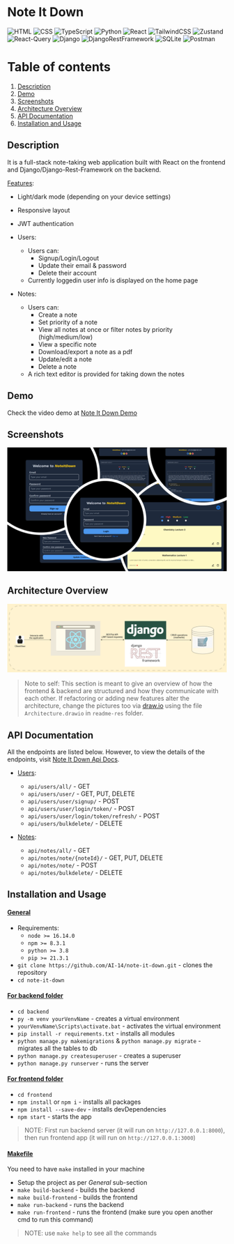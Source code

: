 # Note It Down
![HTML](https://img.shields.io/badge/-HTML-gray?style=flat&logo=html5)
![CSS](https://img.shields.io/badge/-CSS-1fb30e?style=flat&logo=css3)
![TypeScript](https://img.shields.io/badge/-TypeScript-black?style=flat&logo=typescript)
![Python](https://img.shields.io/badge/-Python-black?style=flat&logo=python)
![React](https://img.shields.io/badge/-React-black?style=flat&logo=react)
![TailwindCSS](https://img.shields.io/badge/-TailwindCSS-566be8?style=flat&logo=tailwindcss)
![Zustand](https://img.shields.io/badge/-Zustand-566be8?style=flat&logo=zustand)
![React-Query](https://img.shields.io/badge/-React%20Query-f2cbde?style=flat&logo=reactquery)
![Django](https://img.shields.io/badge/-Django-9ef0b4?style=flat&logo=django&logoColor=darkgreen)
![DjangoRestFramework](https://img.shields.io/badge/-Django%20Rest%20Framework-9ef0b4?style=flat)
![SQLite](https://img.shields.io/badge/-SQLite-white?style=flat&logo=sqlite&logoColor=blue)
![Postman](https://img.shields.io/badge/-Postman-black?style=flat&logo=postman&logoColor=orange)

# Table of contents
1. [Description](#description)
2. [Demo](#demo)
3. [Screenshots](#screenshots)
4. [Architecture Overview](#architecture-overview)
5. [API Documentation](#api-documentation)
6. [Installation and Usage](#installation-usage)

## Description <a name="description"></a>
It is a full-stack note-taking web application built with React on the frontend and Django/Django-Rest-Framework on the backend.

<ins>Features</ins>:
- Light/dark mode (depending on your device settings)
- Responsive layout
- JWT authentication
- Users:
  - Users can:
    - Signup/Login/Logout
    - Update their email & password
    - Delete their account
  - Currently loggedin user info is displayed on the home page
  
- Notes:
  - Users can:
    - Create a note
    - Set priority of a note
    - View all notes at once or filter notes by priority (high/medium/low)
    - View a specific note
    - Download/export a note as a pdf
    - Update/edit a note
    - Delete a note
  - A rich text editor is provided for taking down the notes

## Demo <a name="demo"></a>
Check the video demo at [Note It Down Demo](https://youtu.be/ME37aFqTa20)

## Screenshots <a name="screenshots"></a>
![](readme-res//Screenshots.png)

## Architecture Overview <a name="architecture-overview"></a>
![](readme-res//Architecture.png)
> Note to self: This section is meant to give an overview of how the frontend & backend are structured and how they communicate with each other. If refactoring or adding new features alter the architecture, change the pictures too via [draw.io](https://draw.io/) using the file `Architecture.drawio` in `readme-res` folder.

## API Documentation <a name="api-documentation"></a>
All  the endpoints are listed below. However, to view the details of the endpoints, visit [Note It Down Api Docs](https://documenter.getpostman.com/view/25138891/2s8Z73xqLn).

- <ins>Users</ins>:
  - `api/users/all/` - GET
  - `api/users/user/` - GET, PUT, DELETE
  - `api/users/user/signup/` - POST
  - `api/users/user/login/token/` - POST
  - `api/users/user/login/token/refresh/` - POST
  - `api/users/bulkdelete/` - DELETE

- <ins>Notes</ins>:
  - `api/notes/all/` - GET
  - `api/notes/note/{noteId}/` - GET, PUT, DELETE 
  - `api/notes/note/` - POST
  - `api/notes/bulkdelete/` - DELETE

## Installation and Usage <a name="installation-usage"></a>
#### <ins>**General**</ins>
- Requirements:
  - `node >= 16.14.0`
  - `npm >= 8.3.1`
  - `python >= 3.8`
  - `pip >= 21.3.1`
- `git clone https://github.com/AI-14/note-it-down.git` - clones the repository
- `cd note-it-down`

#### <ins>**For backend folder**</ins>
- `cd backend`
- `py -m venv yourVenvName` - creates a virtual environment
- `yourVenvName\Scripts\activate.bat` - activates the virtual environment
- `pip install -r requirements.txt` - installs all modules
- `python manage.py makemigrations` & `python manage.py migrate` - migrates all the tables to db
- `python manage.py createsuperuser` - creates a superuser
- `python manage.py runserver` - runs the server
  
#### <ins>**For frontend folder**</ins>
- `cd frontend`
- `npm install` or `npm i` - installs all packages
- `npm install --save-dev` - installs devDependencies 
- `npm start` - starts the app

> NOTE: First run backend server (it will run on `http://127.0.0.1:8000`), then run frontend app (it will run on `http://127.0.0.1:3000`)

#### <ins>**Makefile**</ins>
You need to have `make` installed in your machine
- Setup the project as per *General* sub-section
- `make build-backend` - builds the backend
- `make build-frontend` - builds the frontend
- `make run-backend` - runs the backend
- `make run-frontend` - runs the frontend (make sure you open another cmd to run this command)
> NOTE: use `make help` to see all the commands

